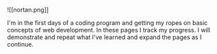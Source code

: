 ![[nortan.png]]

I'm in the first days of a coding program and getting my ropes on basic concepts of web development. In these pages I track my progress. I will demonstrate and repeat what I've learned and expand the pages as I continue. 